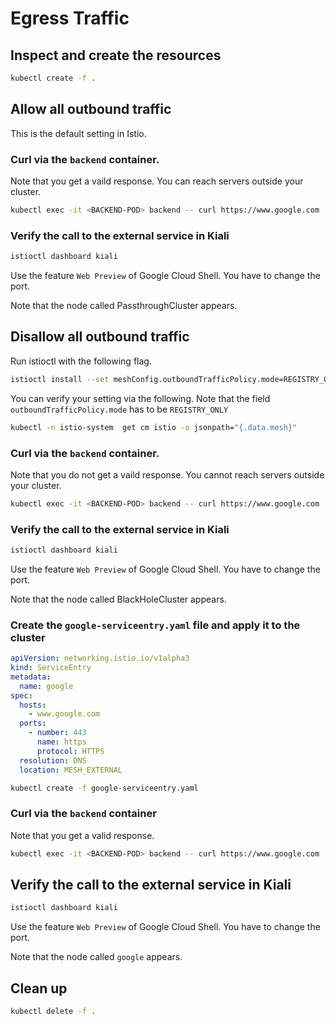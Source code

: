# Egress Traffic

## Inspect and create the resources

```bash
kubectl create -f .
```

## Allow all outbound traffic 

This is the default setting in Istio.

### Curl via the `backend` container. 

Note that you get a vaild response. You can reach servers outside your cluster.

```bash
kubectl exec -it <BACKEND-POD> backend -- curl https://www.google.com
```

### Verify the call to the external service in Kiali

```bash
istioctl dashboard kiali
```

Use the feature `Web Preview` of Google Cloud Shell. You have to change the port.

Note that the node called PassthroughCluster appears.

## Disallow all outbound traffic 

Run istioctl with the following flag.

```bash
istioctl install --set meshConfig.outboundTrafficPolicy.mode=REGISTRY_ONLY
```

You can verify your setting via the following. Note that the field `outboundTrafficPolicy.mode` has to be `REGISTRY_ONLY`

```bash
kubectl -n istio-system  get cm istio -o jsonpath="{.data.mesh}"
```

### Curl via the `backend` container. 

Note that you do not get a vaild response. You cannot reach servers outside your cluster.

```bash
kubectl exec -it <BACKEND-POD> backend -- curl https://www.google.com
```

### Verify the call to the external service in Kiali

```bash
istioctl dashboard kiali
```

Use the feature `Web Preview` of Google Cloud Shell. You have to change the port.

Note that the node called BlackHoleCluster appears.

### Create the `google-serviceentry.yaml` file and apply it to the cluster

```yaml
apiVersion: networking.istio.io/v1alpha3
kind: ServiceEntry
metadata:
  name: google
spec:
  hosts:
    - www.google.com
  ports:
    - number: 443
      name: https
      protocol: HTTPS
  resolution: DNS
  location: MESH_EXTERNAL
```

```bash
kubectl create -f google-serviceentry.yaml
```

### Curl via the `backend` container

Note that you get a valid response.

```bash
kubectl exec -it <BACKEND-POD> backend -- curl https://www.google.com
```

## Verify the call to the external service in Kiali

```bash
istioctl dashboard kiali
```

Use the feature `Web Preview` of Google Cloud Shell. You have to change the port.

Note that the node called `google` appears.

## Clean up

```bash
kubectl delete -f .
```
